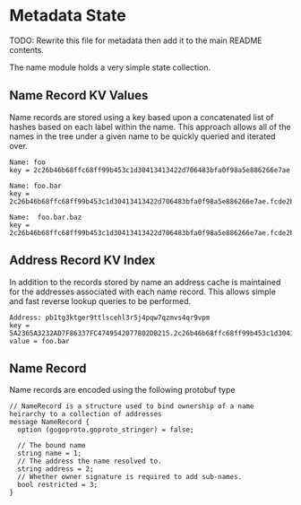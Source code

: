 # Metadata State

TODO: Rewrite this file for metadata then add it to the main README contents.

The name module holds a very simple state collection.  


## Name Record KV Values
Name records are stored using a key based upon a concatenated
list of hashes based on each label within the name.  This approach allows all of the names in the tree under a given
name to be quickly queried and iterated over.

```
Name: foo
key = 2c26b46b68ffc68ff99b453c1d30413413422d706483bfa0f98a5e886266e7ae

Name: foo.bar
key = 2c26b46b68ffc68ff99b453c1d30413413422d706483bfa0f98a5e886266e7ae.fcde2b2edba56bf408601fb721fe9b5c338d10ee429ea04fae5511b68fbf8fb9

Name:  foo.bar.baz
key = 2c26b46b68ffc68ff99b453c1d30413413422d706483bfa0f98a5e886266e7ae.fcde2b2edba56bf408601fb721fe9b5c338d10ee429ea04fae5511b68fbf8fb9.baa5a0964d3320fbc0c6a922140453c8513ea24ab8fd0577034804a967248096

```

## Address Record KV Index
In addition to the records stored by name an address cache is maintained for the addresses associated with each name
record.  This allows simple and fast reverse lookup queries to be performed.

```
Address: pb1tg3ktger9ttlscehl3r5j4pqw7qzmvs4qr9vpm
key = 5A2365A3232AD7F86337FC4749542077802DB215.2c26b46b68ffc68ff99b453c1d30413413422d706483bfa0f98a5e886266e7ae.fcde2b2edba56bf408601fb721fe9b5c338d10ee429ea04fae5511b68fbf8fb9
value = foo.bar
```

## Name Record

Name records are encoded using the following protobuf type
```
// NameRecord is a structure used to bind ownership of a name heirarchy to a collection of addresses
message NameRecord {
  option (gogoproto.goproto_stringer) = false;

  // The bound name
  string name = 1;
  // The address the name resolved to.
  string address = 2;
  // Whether owner signature is required to add sub-names.
  bool restricted = 3;
}
```